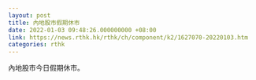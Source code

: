 ```yaml
---
layout: post
title: 內地股市假期休市
date: 2022-01-03 09:48:26.000000000 +08:00
link: https://news.rthk.hk/rthk/ch/component/k2/1627070-20220103.htm
categories: rthk
---
```


內地股市今日假期休市。
